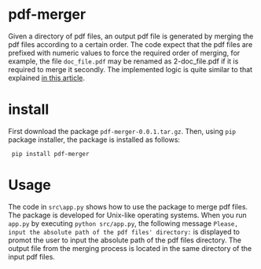 # pdf-merger
Given a directory of pdf files, an output pdf file is generated by merging the pdf files according to a certain order. The code expect that the pdf files are prefixed with numeric values to force the required order of merging, for example, the file `doc_file.pdf` may be renamed as 2-doc_file.pdf if it is required to merge it secondly. The implemented logic is quite similar to that explained <a href=https://medium.com/@akhileshjoshi123/merge-pdfs-with-python-d4d3bfbdbd3b class="mw-redirect" title="Merge pdfs with python">in this article</a>.
# install
First download the package `pdf-merger-0.0.1.tar.gz`. Then, using `pip` package installer, the package is installed as follows:

<code> pip install pdf-merger </code>
 
# Usage
The code in `src\app.py` shows how to use the package to merge pdf files. The package is developed for Unix-like operating systems. When you run `app.py` by executing `python src/app.py`, the following message `Please, input the absolute path of the pdf files' directory:` is displayed to promot the user to input the absolute path of the pdf files directory. The output file from the merging process is located in the same directory of the input pdf files.
